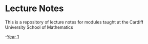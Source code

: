 # Lecture Notes
This is a repository of lecture notes for modules taught at the Cardiff University School of Mathematics

-[Year 1](L4)
